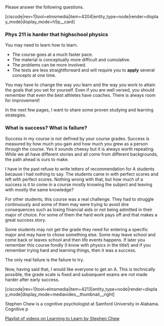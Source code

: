 Please answer the following questions. 

[ciscode|rev=1|tool=elmsmedia|item=4204|entity_type=node|render=display_mode|display_mode=h5p__card]


### Phys 211 is harder that highschool physics

You may need to learn how to learn.

 * The course goes at a much faster pace. 
 * The material is conceptually more difficult and cumulative.
 * The problems can be more involved. 
 * The tests are less straightforward and will require you to **apply** several concepts at one time. 

 You may have to change the way you learn and the way you work to attain the goals that you set for yourself. Even if you are well versed, you should remember that even the best athletes have coaches. There is always room for improvement!

In the next few pages, I want to share some proven studying and learning strategies.
 
### What is success? What is failure? 

Success in my course is not defined by your course grades. Success is measured by how much you gain and how much you grew as a person through the course. Yes it sounds cheesy but it is always worth repeating. While we all have different stories and all come from different backgrounds, the path ahead is ours to make.

I have in the past refuse to write letters of recommendation for A students because I had nothing to say. The students came in with perfect scores and left with perfect scores. Nothing wrong with that, but how much of a success is it to come in a course mostly knowing the subject and leaving with mostly the same knowledge?

For other students, this course was a real challenge. They had to struggle continuously and some of them may were trying to avoid dire consequences such as losing financial aids or not being admitted in their major of choice. For some of them the hard work pays off and that makes a great success story. 

Some students may not get the grade they need for entering a specific major and may have to chose something else. Some may leave school and come back or leaves school and then life events happens. If later you remember this course fondly (I know with physics in the title!) and if you remember trying hard and learning things, then it was a success.  

The only real failure is the failure to try. 
   
Now, having said that, I would like everyone to get an A. This is technically possible, the grade scale is fixed and subsequent exams are not made harder after early success.

    
 [ciscode|rev=1|tool=elmsmedia|item=4213|entity_type=node|render=display_mode|display_mode=mediavideo__thumbnail__right]
 
  Stephen Chew is a cognitive psychologist at Samford University in Alabama. Cognitive p
  
   <a target = "_blank" href="https://www.youtube.com/watch?v=htv6eap1-_M&list=PL85708E6EA236E3DB&index=1">Playlist of videos on Learning to Learn by Stephen Chew</a> 
